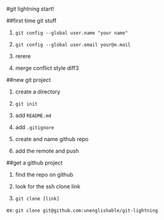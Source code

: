 #git lightning start!

##first time git stuff

1. `git config --global user.name "your name"`

2. `git config --global user.email your@e.mail`

3. rerere

4. merge conflict style diff3

##new git project

1. create a directory

2. `git init`

3. add `README.md`

4. add `.gitignore`

5. create and name github repo

6. add the remote and push

##get a github project

1. find the repo on github

2. look for the ssh clone link

3. `git clone [link]`

ex: `git clone git@github.com:unenglishable/git-lightning`
